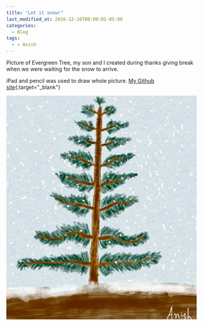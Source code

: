 ```yaml
---
title: "Let it snow!"
last_modified_at: 2016-12-16T00:00:01-05:00
categories:
  - Blog
tags:
  - - Anish
---
```


Picture of Evergreen Tree, my son and I created during thanks giving break when we were waiting for the snow to arrive.

iPad and pencil was used to draw whole picture. 
[My Github site](https://devangnp.github.io/){:target="_blank"}

![Evergreen Tree with Snow](/assets/images/snow.jpg)

